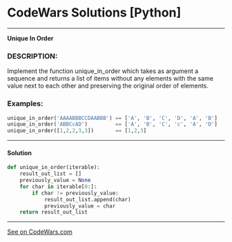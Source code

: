 # CodeWars Solutions [Python]
___
__Unique In Order__
### DESCRIPTION:

Implement the function unique_in_order which takes as argument a sequence and returns a list of items without any elements with the same value next to each other and preserving the original order of elements.

### Examples: ###
```python
unique_in_order('AAAABBBCCDAABBB') == ['A', 'B', 'C', 'D', 'A', 'B']
unique_in_order('ABBCcAD')         == ['A', 'B', 'C', 'c', 'A', 'D']
unique_in_order([1,2,2,3,3])       == [1,2,3]
```
___
#### Solution

```Python
def unique_in_order(iterable):
    result_out_list = []
    previously_value = None
    for char in iterable[0:]:
        if char != previously_value:
            result_out_list.append(char)
            previously_value = char
    return result_out_list
```
___
[See on CodeWars.com](https://www.codewars.com/kata/54e6533c92449cc251001667)
